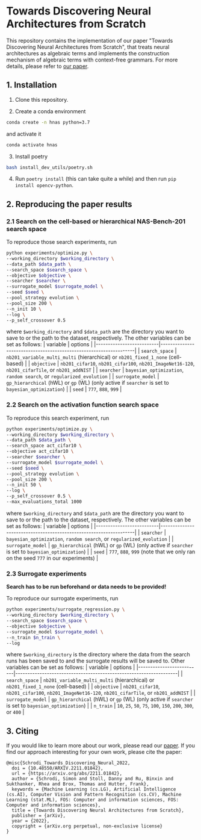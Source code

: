 # Towards Discovering Neural Architectures from Scratch
This repository contains the implementation of our paper "Towards Discovering Neural Architectures from Scratch",
that treats neural architectures as algebraic terms and implements the construction mechanism of algebraic terms with context-free grammars.
For more details, please refer to [our paper](https://arxiv.org/abs/2211.01842).

## 1. Installation
1. Clone this repository.

2. Create a conda environment

```bash
conda create -n hnas python=3.7
```

and activate it

```bash
conda activate hnas
```

3. Install poetry

```bash
bash install_dev_utils/poetry.sh
```

4. Run `poetry install` (this can take quite a while) and then run `pip install opencv-python`.

## 2. Reproducing the paper results
### 2.1 Search on the cell-based or hierarchical NAS-Bench-201 search space
To reproduce those search experiments, run

```bash
python experiments/optimize.py \
--working_directory $working_directory \
--data_path $data_path \
--search_space $search_space \
--objective $objective \
--searcher $searcher \
--surrogate_model $surrogate_model \
--seed $seed \
--pool_strategy evolution \
--pool_size 200 \
--n_init 10 \
--log \
--p_self_crossover 0.5
```
where `$working_directory` and `$data_path` are the directory you want to save to or the path to the dataset, respectively. The other variables can be set as follows:
| variable          | options                                                       |
|--------------------------|-------------------------------------------------------------------|
| `search_space`         | `nb201_variable_multi_multi` (hierarchical) or `nb201_fixed_1_none` (cell-based)     |
| `objective` | `nb201_cifar10`, `nb201_cifar100`, `nb201_ImageNet16-120`, `nb201_cifarTile`, or `nb201_addNIST`   |
| `searcher`      | `bayesian_optimization`, `random search`, or `regularized_evolution`     |
| `surrogate_model`       | `gp_hierarchical` (hWL) or `gp` (WL) (only active if `searcher` is set to `bayesian_optimization`) |
| `seed`      | `777`, `888`, `999`                     |

### 2.2 Search on the activation function search space
To reproduce this search experiment, run

```bash
python experiments/optimize.py \
--working_directory $working_directory \
--data_path $data_path \
--search_space act_cifar10 \
--objective act_cifar10 \
--searcher $searcher \
--surrogate_model $surrogate_model \
--seed $seed \
--pool_strategy evolution \
--pool_size 200 \
--n_init 50 \
--log \
--p_self_crossover 0.5 \
--max_evaluations_total 1000
```
where `$working_directory` and `$data_path` are the directory you want to save to or the path to the dataset, respectively.
The other variables can be set as follows:
| variable          | options                                                       |
|--------------------------|-------------------------------------------------------------------|
| `searcher`      | `bayesian_optimization`, `random search`, or `regularized_evolution`     |
| `surrogate_model`       | `gp_hierarchical` (hWL) or `gp` (WL) (only active if `searcher` is set to `bayesian_optimization`) |
| `seed`      | `777`, `888`, `999` (note that we only ran on the seed `777` in our experiments)                    |

### 2.3 Surrogate experiments
**Search has to be run beforehand or data needs to be provided!**

To reproduce our surrogate experiments, run

```bash
python experiments/surrogate_regression.py \
--working_directory $working_directory \
--search_space $search_space \
--objective $objective \
--surrogate_model $surrogate_model \
--n_train $n_train \
--log
```
where `$working_directory` is the directory where the data from the search runs has been saved to and the surrogate results will be saved to. Other variables can be set as follows:
| variable          | options                                                       |
|--------------------------|-------------------------------------------------------------------|
| `search_space`         | `nb201_variable_multi_multi` (hierarchical) or `nb201_fixed_1_none` (cell-based)     |
| `objective` | `nb201_cifar10`, `nb201_cifar100`, `nb201_ImageNet16-120`, `nb201_cifarTile`, or `nb201_addNIST`   |
| `surrogate_model`       | `gp_hierarchical` (hWL) or `gp` (WL) (only active if `searcher` is set to `bayesian_optimization`) |
| `n_train`      | `10`, `25`, `50`, `75`, `100`, `150`, `200`, `300`, or `400`                     |

## 3. Citing
If you would like to learn more about our work, please read our [paper](https://arxiv.org/abs/2211.01842).
If you find our approach interesting for your own work, please cite the paper:
```
@misc{Schrodi_Towards_Discovering_Neural_2022,
  doi = {10.48550/ARXIV.2211.01842},
  url = {https://arxiv.org/abs/2211.01842},
  author = {Schrodi, Simon and Stoll, Danny and Ru, Binxin and Sukthanker, Rhea and Brox, Thomas and Hutter, Frank},
  keywords = {Machine Learning (cs.LG), Artificial Intelligence (cs.AI), Computer Vision and Pattern Recognition (cs.CV), Machine Learning (stat.ML), FOS: Computer and information sciences, FOS: Computer and information sciences},
  title = {Towards Discovering Neural Architectures from Scratch},
  publisher = {arXiv},
  year = {2022},
  copyright = {arXiv.org perpetual, non-exclusive license}
}
```
